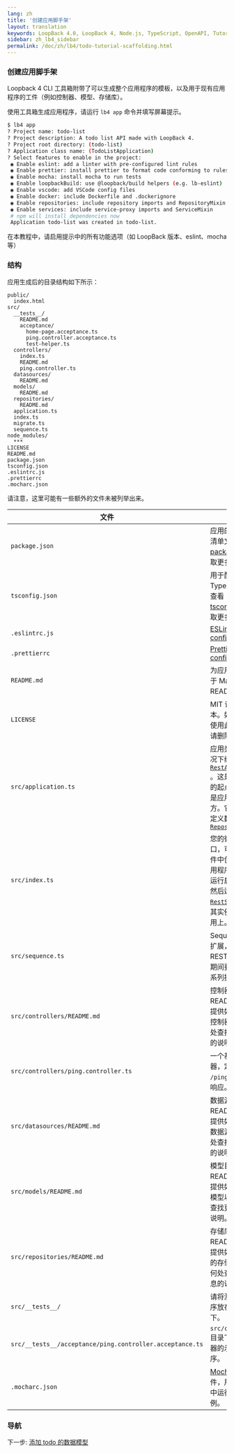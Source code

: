 ```yaml
---
lang: zh
title: '创建应用脚手架'
layout: translation
keywords: LoopBack 4.0, LoopBack 4, Node.js, TypeScript, OpenAPI, Tutorial
sidebar: zh_lb4_sidebar
permalink: /doc/zh/lb4/todo-tutorial-scaffolding.html
---
```


### 创建应用脚手架

Loopback 4 CLI 工具箱附带了可以生成整个应用程序的模板，以及用于现有应用程序的工件（例如控制器、模型、存储库）。

使用工具箱生成应用程序，请运行 `lb4 app` 命令并填写屏幕提示。

```sh
$ lb4 app
? Project name: todo-list
? Project description: A todo list API made with LoopBack 4.
? Project root directory: (todo-list)
? Application class name: (TodoListApplication)
? Select features to enable in the project:
 ◉ Enable eslint: add a linter with pre-configured lint rules
 ◉ Enable prettier: install prettier to format code conforming to rules
 ◉ Enable mocha: install mocha to run tests
 ◉ Enable loopbackBuild: use @loopback/build helpers (e.g. lb-eslint)
 ◉ Enable vscode: add VSCode config files
 ◉ Enable docker: include Dockerfile and .dockerignore
 ◉ Enable repositories: include repository imports and RepositoryMixin
 ◉ Enable services: include service-proxy imports and ServiceMixin
 # npm will install dependencies now
 Application todo-list was created in todo-list.
```

在本教程中，请启用提示中的所有功能选项（如 LoopBack 版本、eslint、mocha 等）

### 结构

应用生成后的目录结构如下所示：

```text
public/
  index.html
src/
  __tests__/
    README.md
    acceptance/
      home-page.acceptance.ts
      ping.controller.acceptance.ts
      test-helper.ts
  controllers/
    index.ts
    README.md
    ping.controller.ts
  datasources/
    README.md
  models/
    README.md
  repositories/
    README.md
  application.ts
  index.ts
  migrate.ts
  sequence.ts
node_modules/
  ***
LICENSE
README.md
package.json
tsconfig.json
.eslintrc.js
.prettierrc
.mocharc.json
```

请注意，这里可能有一些额外的文件未被列举出来。

| 文件                                                     | 作用                                                                                                                                                                                                                                                                                                                                                                  |
| -------------------------------------------------------- | ------------------------------------------------------------------------------------------------------------------------------------------------------------------------------------------------------------------------------------------------------------------------------------------------------------------------------------------------------------------------ |
| `package.json`                                           | 应用的 package 清单文件。 查看 [package.json](https://docs.npmjs.com/files/package.json) 获取更多细节。                                                                                                                                                                                                                                                             |
| `tsconfig.json`                                          | 用于配置 TypeScript 项目. 查看 [tsconfig.json](http://www.typescriptlang.org/docs/handbook/tsconfig-json.html) 获取更多细节。                                                                                                                                                                                                                                   |
| `.eslintrc.js`                                           | [ESLint configuration](https://eslint.org/docs/user-guide/configuring)                                                                                                                                                                                                                                                                                                   |
| `.prettierrc`                                            | [Prettier configuration](https://prettier.io/docs/en/configuration.html)                                                                                                                                                                                                                                                                                                 |
| `README.md`                                              | 为应用生成的基于 Markdown 的 README 文件。                                                                                                                                                                                                                                                                                                                |
| `LICENSE`                                                | MIT 许可证的副本。如果您不想使用此许可证，请删除此文件。                                                                                                                                                                                                                                                                              |
| `src/application.ts`                                     | 应用类，默认情况下继承了 [`RestApplication`](https://loopback.io/doc/en/lb4/apidocs.rest.restapplication.html) 。这是应用程序的起点，同时也是应用配置的地方。它还继承了定义数据源的 [`RepositoryMixin`](https://loopback.io/doc/en/lb4/apidocs.repository.repositorymixin.html) |
| `src/index.ts`                                           | 您的微服务的入口，可以在该文件中创建您的应用程序的实例，运行启动程序，然后运行 [`RestServer`](https://loopback.io/doc/en/lb4/apidocs.rest.restserver.html) 并将其实例绑定在应用上。                                                                                                                   |
| `src/sequence.ts`                                        | Sequence 类的扩展，用于定义 REST 请求/响应期间要采取的一系列操作。                                                                                                                                                                                                                                        |
| `src/controllers/README.md`                              | 控制器目录下的 README 文件，提供如何生成新控制器以及在何处查找更多信息的说明。                                                                                                                                                                                                                                                |
| `src/controllers/ping.controller.ts`                     | 一个基本的控制器，定义了 GET `/ping` 的请求和响应。                                                                                                                                                                                                                                                                                                             |
| `src/datasources/README.md`                              | 数据源目录下的 README 文件，提供如何生成新数据源以及在何处查找更多信息的说明。                                                                                                                                                                                                                                               |
| `src/models/README.md`                                   | 模型目录下的 README 文件，提供如何生成新模型以及在何处查找更多信息的说明。                                                                                                                                                                                                                                                         |
| `src/repositories/README.md`                             | 存储库目录下的README文件，提供如何生成新的存储库以及在何处查找更多信息的说明。                                                                                                                                                                                                                                             |
| `src/__tests__/`                                         | 请将测试用例程序放在此文件夹下。                                                                                                                                                                                                                                                                                                                                  |
| `src/__tests__/acceptance/ping.controller.acceptance.ts` | `src/controllers` 目录下 ping 控制器的示例测试程序。                                                                                                                                                                                                                                                                                                     |
| `.mocharc.json`                                          | [Mocha](https://mochajs.org/) 配置文件，用于在应用中运行测试用例。                                                                                                                                                                                                                                                                                        |

### 导航

下一步: [添加 todo 的数据模型](todo-tutorial-model.md)
